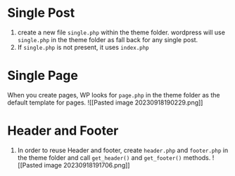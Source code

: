 
# Single Post
1. create a new file `single.php` within the theme folder. wordpress will use `single.php` in the theme folder as fall back for any single post.
2. If `single.php` is not present, it uses `index.php`

# Single Page
When you create pages, WP looks for `page.php` in the theme folder as the default template for pages.
![[Pasted image 20230918190229.png]]

# Header and Footer
1. In order to reuse Header and footer, create `header.php` and `footer.php` in the theme folder and call `get_header()` and `get_footer()` methods.
![[Pasted image 20230918191706.png]]


